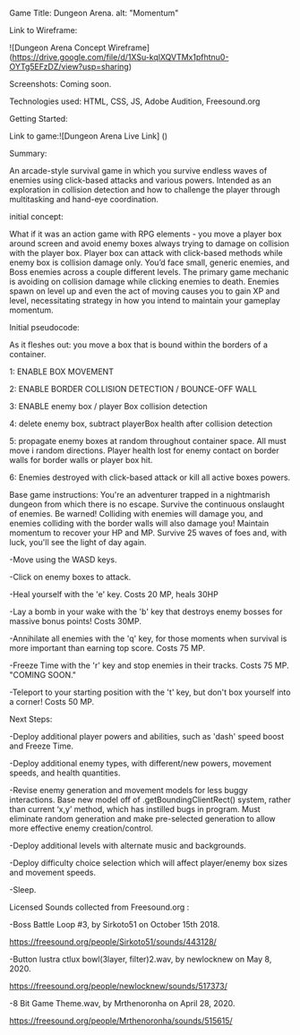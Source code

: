 Game Title: Dungeon Arena. alt: "Momentum"



Link to Wireframe:



![Dungeon Arena Concept Wireframe] (https://drive.google.com/file/d/1XSu-kqlXQVTMx1pfhtnu0-OYTg5EFzDZ/view?usp=sharing)



Screenshots: Coming soon.



Technologies used: HTML, CSS, JS, Adobe Audition, Freesound.org



Getting Started:



Link to game:![Dungeon Arena Live Link] ()



Summary:



An arcade-style survival game in which you survive endless waves of enemies using click-based attacks and various powers. Intended as an exploration in collision detection and how to challenge the player through multitasking and hand-eye coordination.



initial concept:



What if it was an action game with RPG elements - you move a player box around screen and avoid enemy boxes always trying to damage on collision with the player box. Player box can attack with click-based methods while enemy box is collision damage only. You’d face small, generic enemies, and Boss enemies across a couple different levels. The primary game mechanic is avoiding on collision damage while clicking enemies to death. Enemies spawn on level up and even the act of moving causes you to gain XP and level, necessitating strategy in how you intend to maintain your gameplay momentum.



Initial pseudocode:



As it fleshes out: you move a box that is bound within the borders of a container.

1: ENABLE BOX MOVEMENT

2: ENABLE BORDER COLLISION DETECTION / BOUNCE-OFF WALL

3: ENABLE enemy box / player Box collision detection

4: delete enemy box, subtract playerBox health after collision detection

5: propagate enemy boxes at random throughout container space. All must move i random directions. Player health lost for enemy contact on border walls for border walls or player box hit.

6: Enemies destroyed with click-based attack or kill all active boxes powers.





Base game instructions:
    You're an adventurer trapped in a nightmarish dungeon from which there is no escape. Survive the continuous onslaught of enemies. Be warned! Colliding with enemies will damage you, and enemies colliding with the border walls will also damage you! Maintain momentum to recover your HP and MP. Survive 25 waves of foes and, with luck, you'll see the light of day again.

-Move using the WASD keys.

-Click on enemy boxes to attack.

-Heal yourself with the 'e' key. Costs 20 MP, heals 30HP

-Lay a bomb in your wake with the 'b' key that destroys enemy bosses for massive bonus points! Costs 30MP.

-Annihilate all enemies with the 'q' key, for those moments when survival is more important than earning top score. Costs 75 MP.

-Freeze Time with the 'r' key and stop enemies in their tracks. Costs 75 MP. "COMING SOON."

-Teleport to your starting position with the 't' key, but don't box yourself into a corner! Costs 50 MP.

Next Steps:

-Deploy additional player powers and abilities, such as 'dash' speed boost and Freeze Time.

-Deploy additional enemy types, with different/new powers, movement speeds, and health quantities.

-Revise enemy generation and movement models for less buggy interactions. Base new model off of .getBoundingClientRect() system, rather than current ‘x,y’ method, which has instilled bugs in program. Must eliminate random generation and make pre-selected generation to allow more effective enemy creation/control.

-Deploy additional levels with alternate music and backgrounds.

-Deploy difficulty choice selection which will affect player/enemy box sizes and movement speeds.

-Sleep.



Licensed Sounds collected from Freesound.org :



-Boss Battle Loop #3, by Sirkoto51 on October 15th 2018.

https://freesound.org/people/Sirkoto51/sounds/443128/



-Button lustra ctlux bowl(3layer, filter)2.wav, by newlocknew on May 8, 2020.

https://freesound.org/people/newlocknew/sounds/517373/



-8 Bit Game Theme.wav, by Mrthenoronha on April 28, 2020.

https://freesound.org/people/Mrthenoronha/sounds/515615/
